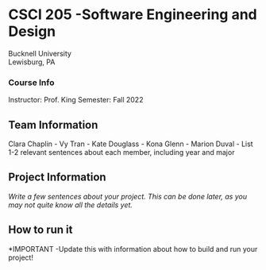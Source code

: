 # CSCI 205 -Software Engineering and Design
Bucknell University  
Lewisburg, PA

### Course Info
Instructor: Prof. King
Semester: Fall 2022

## Team Information
Clara Chaplin - 
Vy Tran - 
Kate Douglass -
Kona Glenn - 
Marion Duval -
List 1-2 relevant sentences about each member, including year and major

## Project Information
*Write a few sentences about your project. This can be done later, as you 
may not quite know all the details yet.*

## How to run it
*IMPORTANT -Update this with information about how to build and run your 
project!